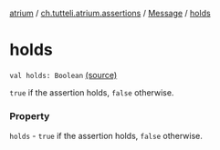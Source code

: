[atrium](../../index.md) / [ch.tutteli.atrium.assertions](../index.md) / [Message](index.md) / [holds](.)

# holds

`val holds: Boolean` [(source)](https://github.com/robstoll/atrium/tree/master/atrium-api/src/main/kotlin/ch/tutteli/atrium/assertions/Message.kt#L22)

`true` if the assertion holds, `false` otherwise.

### Property

`holds` - `true` if the assertion holds, `false` otherwise.